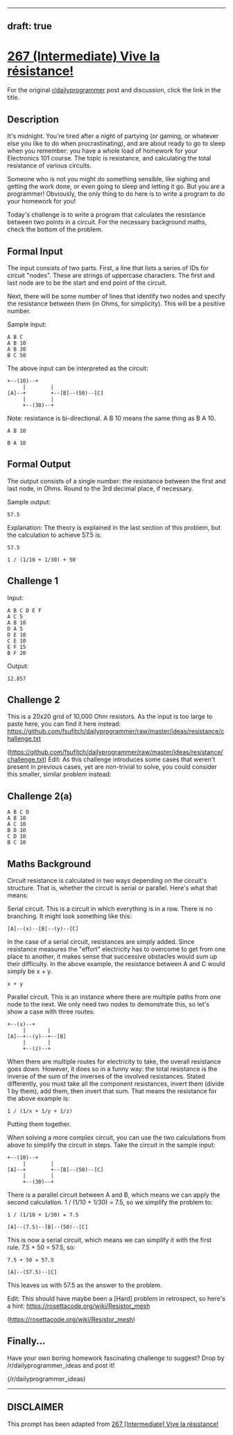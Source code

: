 ---
draft: true
----

# [267 (Intermediate) Vive la résistance!](https://www.reddit.com/r/dailyprogrammer/comments/4jx7y8/20160518_challenge_267_intermediate_vive_la/)

For the original [r/dailyprogrammer](https://www.reddit.com/r/dailyprogrammer/) post and discussion, click the link in the title.

## Description
It's midnight. You're tired after a night of partying (or gaming, or whatever 
else you like to do when procrastinating), and are about ready to go to sleep
when you remember: you have a whole load of homework for your Electronics 101
course. The topic is resistance, and calculating the total resistance of various
circuits. 

Someone who is not you might do something sensible, like sighing and getting the
work done, or even going to sleep and letting it go. But you are a programmer!
Obviously, the only thing to do here is to write a program to do your homework
for you!

Today's challenge is to write a program that calculates the resistance between
two points in a circuit. For the necessary background maths, check the bottom
of the problem.

## Formal Input
The input consists of two parts. First, a line that lists a series of IDs for
circuit "nodes". These are strings of uppercase characters. The first and last
node are to be the start and end point of the circuit. 

Next, there will be some number of lines that identify two nodes and specify the resistance between
them (in Ohms, for simplicity). This will be a positive number.

Sample input:


```
A B C
A B 10
A B 30
B C 50
```
The above input can be interpreted as the circuit:


```
+--(10)--+
     |        |
[A]--+        +--[B]--(50)--[C]
     |        |
     +--(30)--+
```
Note: resistance is bi-directional. A B 10 means the same thing as B A 10.


```
A B 10
```

```
B A 10
```
## Formal Output
The output consists of a single number: the resistance between the first and
 last node, in Ohms. Round to the 3rd decimal place, if necessary.

Sample output:


```
57.5
```
Explanation: The theory is explained in the last section of this problem,
but the calculation to achieve 57.5 is:


```
57.5
```

```
1 / (1/10 + 1/30) + 50
```
## Challenge 1
Input:


```
A B C D E F
A C 5
A B 10
D A 5
D E 10
C E 10
E F 15
B F 20
```
Output:


```
12.857
```
## Challenge 2
This is a 20x20 grid of 10,000 Ohm resistors. As the input is too large to paste
here, you can find it here instead: https://github.com/fsufitch/dailyprogrammer/raw/master/ideas/resistance/challenge.txt

(https://github.com/fsufitch/dailyprogrammer/raw/master/ideas/resistance/challenge.txt)
Edit: As this challenge introduces some cases that weren't present in previous cases, yet are non-trivial to solve, you could consider this smaller, similar problem instead:

## Challenge 2(a)

```
A B C D
A B 10
A C 10
B D 10
C D 10
B C 10
```
## Maths Background
Circuit resistance is calculated in two ways depending on the circuit's
structure. That is, whether the circuit is serial or parallel. Here's what that
means:

Serial circuit. This is a circuit in which everything is in a row. There is
no branching. It might look something like this:


```
[A]--(x)--[B]--(y)--[C]
```
In the case of a serial circuit, resistances are simply added. Since resistance
measures the "effort" electricity has to overcome to get from one place to
another, it makes sense that successive obstacles would sum up their difficulty.
In the above example, the resistance between A and C would simply be x + y.


```
x + y
```
Parallel circuit. This is an instance where there are multiple paths from
one node to the next. We only need two nodes to demonstrate this, so let's show
a case with three routes:


```
+--(x)--+
     |       |
[A]--+--(y)--+--[B]
     |       |
     +--(z)--+
```
When there are multiple routes for electricity to take, the overall resistance
goes down. However, it does so in a funny way: the total resistance is the
inverse of the sum of the inverses of the involved resistances. Stated 
differently, you must take all the component resistances, invert them (divide 1
by them), add them, then invert that sum. That means the resistance for the
above example is:


```
1 / (1/x + 1/y + 1/z)
```
Putting them together.

When solving a more complex circuit, you can use the two calculations from above
to simplify the circuit in steps. Take the circuit in the sample input:


```
+--(10)--+
     |        |
[A]--+        +--[B]--(50)--[C]
     |        |
     +--(30)--+
```
There is a parallel circuit between A and B, which means we can apply the second
calculation. 1 / (1/10 + 1/30) = 7.5, so we simplify the problem to:


```
1 / (1/10 + 1/30) = 7.5
```

```
[A]--(7.5)--[B]--(50)--[C]
```
This is now a serial circuit, which means we can simplify it with the first
rule. 7.5 + 50 = 57.5, so:


```
7.5 + 50 = 57.5
```

```
[A]--(57.5)--[C]
```
This leaves us with 57.5 as the answer to the problem.

Edit: This should have maybe been a [Hard] problem in retrospect, so here's a hint: https://rosettacode.org/wiki/Resistor_mesh

(https://rosettacode.org/wiki/Resistor_mesh)
## Finally...
Have your own boring homework fascinating challenge to suggest? Drop by 
/r/dailyprogrammer_ideas and post it!

(/r/dailyprogrammer_ideas)

----
## **DISCLAIMER**
This prompt has been adapted from [267 [Intermediate] Vive la résistance!](https://www.reddit.com/r/dailyprogrammer/comments/4jx7y8/20160518_challenge_267_intermediate_vive_la/
)
